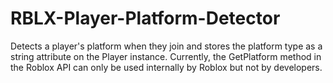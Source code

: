 # RBLX-Player-Platform-Detector
Detects a player's platform when they join and stores the platform type as a string attribute on the Player instance. 
Currently, the GetPlatform method in the Roblox API can only be used internally by Roblox but not by developers.
